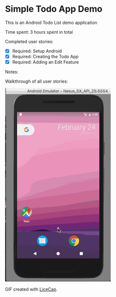 # Simple Todo App Demo

This is an Android Todo List demo application 

Time spent: 3 hours spent in total

Completed user stories:

 * [x] Required: Setup Android
 * [x] Required: Creating the Todo App
 * [x] Required: Adding an Edit Feature
 
Notes:


Walkthrough of all user stories:

![Video Walkthrough](simpletodo-demo.gif)

GIF created with [LiceCap](http://www.cockos.com/licecap/).

